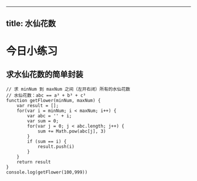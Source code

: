 
---
title: 水仙花数
---
# **今日小练习** #
## 求水仙花数的简单封装 ##
	// 求 minNum 到 maxNum 之间（左开右闭）所有的水仙花数
	// 水仙花数：abc == a³ + b³ + c³
    function getFlower(minNum, maxNum) {
		var result = [];
		for(var i = minNum; i < maxNum; i++) {
			var abc = '' + i;
			var sum = 0;
			for(var j = 0; j < abc.length; j++) {
				sum += Math.pow(abc[j], 3)
			}
			if (sum == i) {
				result.push(i)
			}
		}
		return result
	}
	console.log(getFlower(100,999))